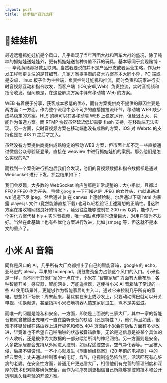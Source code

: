 ```yaml
---
layout: post
title:  技术和产品的选择
---
```


# 娃娃机

最近远程抓娃娃机是个风口，几乎重现了当年百团大战和百车大战的盛况，除了纯粹的抓娃娃送娃娃外，更有抓娃娃送各种价值不菲的玩具，基本等同于变现赌博 ---- 毕竟黄赌毒拯救互联网。当然我要说的并不是产品形态或者运营策略，作为开发工程师更关注的是其细节。几家方案提供商的技术方案基本大同小异，PC 端或是安卓，linux 板子作为主控端，负责控制娃娃机和推流，同时负责和玩家进行实时音视频互动和指令收发，而客户端（iOS,安卓,Web）负责拉流，实时音视频和指令收发。但问题是，在这些解决方案中鲜有移动端 Web 的方案。

WEB 有着便于分享，获客成本极低的优点，而各方案提供商不提供的原因主要是两方面：一方面，作为整个流程中必不可少的直播推拉流环节，移动端 WEB 缺少成熟稳定的方案。HLS 的确可以在各移动端 WEB 上稳定运行，但延迟太大，只能作为备选方案。而 RTMP 协议虽然延迟低却需要 flash 支持，在移动端无法实现。另一方面，实时音视频方案在移动端也没有成熟的方案，iOS 对 Webrtc 的支持也是在 iOS 11 之后才加入。

虽然没有方案提供商提供成熟稳定的移动 WEB 方案，但市面上却不乏一些直接通过微信公众号验证登录，直接在 webview 中进行抓娃娃机的案例。那么他们是怎么实现的呢?

而找到一个案例进行抓包后我们会发现，他们的音视频数据和指令数据都是通过 Websocket 进行下发，抓包结果如下：

我们会发现，大多数的 WebSocket 响应包都是非常规整的：大小相似，且都以 FFD8 FFE0 作为开头。稍微 google 一下可知这是 JPEG 的文件头，也就说通过 ws 通道下发 jpeg，然后通过 js 在 canvas 上逐帧绘制。尔后通过下载 html 内暴露 player.js 文件 (竟然能够直接下载) 也可以轻松验证上述猜想的正确性。这种方案在接收端网络良好的情况下，延迟往往能够控制在 200 ms 以内，能作为一个劣化方案代替 hls + 实时音视频，唯一的缺点传输时流量巨大，对用户较为不友好。当然在此基础上也有些优化方案进行改进，比如 jsmpeg 等，但这就不是本文的重点了。

# 小米 AI 音箱

同样是风口的 AI，几乎所有大厂商都推出了自己的智能音箱，google 的 echo，亚马逊的 alexa，苹果的 homepad，纷纷拼劲全力占领这个风口的入口。小米也是一样，而不同于其他厂家的一点在于，小米在 “智能家居” 方面有大量布局：各种智能开关，感应器，智能网关，万能遥控器，这使得小米 AI 音箱除了常规的一些 AI 使用场景外，更能够作为智能家居的主入口，通过它来控制几乎所有的家电。想想如下场景：周末起来，葛优躺在床上或沙发上，只要动动嘴巴就可以开关电视，切换频道，甚至指挥小米扫地机器人搞定家庭卫生，岂不是美滋滋。

而唯一的问题是隐私和安全。一方面，即使是上面说的三家大厂，其中一家的智能音箱就曾被爆出充电时一直在监听录音的缺陷（还是特性？），他们尚且如此，很难不怀疑曾经在路由器上进行抓包和修改 404 页面的小米会在隐私方面有多少改进，毕竟谁也不希望自己啪啪啪的状态被音箱收集，无论是这信息是被某个具体的个人收听，还是被作为大数据的一部分喂给所谓的神经网络。另一方面则是安全，大多数家居都会支持从外网进入控制，如远程遥控空调，空气净化器等。一旦被入侵，后果不堪设想。一不小心就发生《刑事侦缉档案》（20 年前的电视剧）中的经典案例：丈夫通过控制家中的电灯，煤气，电视制造恐怖气氛，活活吓死有心脏病的老婆。在安全性方面，普通用户更迷信大厂，相信他们有完善的管理制度和深厚的技术积累能够确保安全。而作为程序员则更相信自己所能够掌控的技术和公开透明且久经考验的开源方案。






